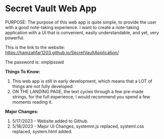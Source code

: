 # Secret Vault Web App

PURPOSE:
The purpose of this web app is quite simple, to provide the user with a good note-taking experience. I want to create a note-taking application with a UI that is convenient, easily understandable, and yet, very powerful.

This is the link to the website: https://hamzahfar1203.github.io/SecretVaultApplication/

The password is: xmplpsswd

**Things To Know:**
1. This web app is still in early development, which means that a LOT of things are not fully developed.
2. ON THE LANDING PAGE, the text cycles through a few pre-made strings, for the full experience, I would recommend you spend a few moments reading it.

**Major Changes:**
1. 5/17/2023 - Website added to Github.
2. 5/18/2023 - Major UI Changes, systemm.js replaced, systeml.css replaced, system.html added.